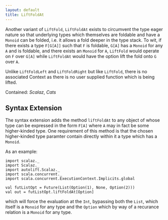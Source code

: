 ```yaml
---
layout: default
title: LiftFoldAt
---
```


Another variant of `LiftFold`, `LiftFoldAt` exists to circumvent the type eager nature so that underlying types which themselves are foldable and have a `Monoid` can be folded, i.e. it allows a fold deeper in the type stack. To wit, if there exists a type `F[G[A]]` such that `F` is foldable, `G[A]` has a `Monoid` for any `A` and is foldable, and there exists an `Monoid` for `A`, `LiftFold` would operate on `F` over `G[A]` while `LiftFoldAt` would have the option lift the fold onto `G` over `A`.

Unlike `LiftFoldLeft` and `LiftFoldRight` but like `LiftFold`, there is no associated Context as there is no user supplied function which is being lifted.

Contained: *Scalaz*, *Cats*

## Syntax Extension

The syntax extension adds the method `liftFoldAt` to any object of whose type can be expressed in the form `F[A]` where `A` may in fact be some higher-kinded type. One requirement of this method is that the chosen higher-kinded type paramter contain directly within it a type which has a `Monoid`.

As an example:

```tut
import scalaz._
import Scalaz._
import autolift.Scalaz._
import scala.concurrent._
import scala.concurrent.ExecutionContext.Implicits.global

val futListOpt = Future(List(Option(1), None, Option(2)))
val out = futListOpt.liftFoldAt[Option]
```

which will force the evaluation at the `Int`, bypassing both the `List`, which itself is a `Monoid` for any type and the `Option` which by way of a recurance relation is a `Monoid` for any type.